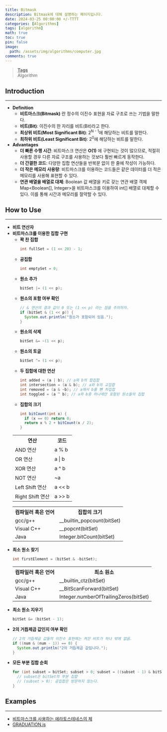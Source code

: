 ```yaml
---
title: Bitmask
description: Bitmask에 대해 설명하는 페이지입니다.
date: 2024-03-25 00:00:00 +/-TTTT
categories: [Algorithms]
tags: [algorithm]
math: true
toc: true
pin: false
image:
  path: /assets/img/algorithms/computer.jpg
comments: true
---
```


<blockquote class="prompt-info"><p><strong><u>Tags</u></strong> <br />
Algorithm</p></blockquote>

## Introduction

<hr />

- **Definition**
  - **비트마스크(Bitmask)** 란 정수의 이진수 표현을 자료 구조로 쓰는 기법을 말한다.
  - **비트(Bit)**: 이진수의 한 자리를 비트(Bit)라고 한다.
  - **최상위 비트(Most Significant Bit)**: 2<sup>N - 1</sup>에 해당하는 비트를 말한다.
  - **최하위 비트(Least Significant Bit)**: 2<sup>0</sup>에 해당하는 비트를 말한다.
- **Advantages**
  - **더 빠른 수행 시간**: 비트마스크 연산은 **O(1)** 에 구현되는 것이 많으므로, 적절히 사용할 경우 다른 자료 구조를 사용하는 것보다 훨씬 빠르게 동작한다.
  - **더 간결한 코드**: 다양한 집합 연산들을 반복문 없이 한 줄에 작성이 가능하다.
  - **더 작은 메모리 사용량**: 비트마스크를 이용하는 코드들은 같은 데이터를 더 적은 메모리를 사용해 표현할 수 있다.
  - **연관 배열을 배열로 대체**: Boolean 값 배열을 키로 갖는 연관 배열 객체 Map<Boolean[], Integer>을 비트마스크를 이용하여 int[] 배열로 대체할 수 있다. 이를 통해 시간과 메모리를 절약할 수 있다.

## How to Use

<hr />

- **비트 연산자**
  <table>
    <tr>
      <th>연산
      <th>코드
    <tr>
      <td>AND 연산</td>
      <td>a % b</td>
    </tr>
    <tr>
      <td>OR 연산</td>
      <td>a | b</td>
    </tr>
    <tr>
      <td>XOR 연산</td>
      <td>a ^ b</td>
    </tr>
    <tr>
      <td>NOT 연산</td>
      <td>~a</td>
    </tr>
    <tr>
      <td>Left Shift 연산</td>
      <td>a << b</td>
    </tr>
    <tr>
      <td>Right Shift 연산</td>
      <td>a >> b</td>
    </tr>
- **비트마스크를 이용한 집합 구현**
  - **꽉 찬 집합**
    ```java
    int fullSet = (1 << 20) - 1;
    ```
  - **공집합**
    ```java
    int emptySet = 0;
    ```
  - **원소 추가**
    ```java
    bitSet |= (1 << p);
    ```
  - **원소의 포함 여부 확인**
    ```java
    // & 연산의 결과 값이 0 또는 (1 << p) 라는 점을 주의하자.
    if (bitSet & (1 << p)) {
      System.out.println("원소가 포함되어 있음.");
    }
    ```
  - **원소의 삭제**
    ```java
    bitSet &= ~(1 << p);
    ```
  - **원소의 토글**
    ```java
    bitSet ^= (1 << p);
    ```
  - **두 집합에 대한 연산**
    ```java
    int added = (a | b); // a와 b의 합집합
    int intersection = (a & b); // a와 b의 교집합
    int removed = (a & ~b); // a에서 b를 뺀 차집합
    int toggled = (a ^ b); // a와 b중 하나에만 포함된 원소들의 집합
    ```
  - **집합의 크기**
    ```java
    int bitCount(int x) {
      if (x == 0) return 0;
      return x % 2 + bitCount(x / 2);
    }
    ```
    <table>
      <tr>
        <th>컴파일러 혹은 언어</th>
        <th>집합의 크기</th>
      </tr>
      <tr>
        <td>gcc/g++</td>
        <td>__builtin_popcount(bitSet)</td>
      </tr>
      <tr>
        <td>Visual C++</td>
        <td>__popcnt(bitSet)</td>
      </tr>
      <tr>
        <td>Java</td>
        <td>Integer.bitCount(bitSet)</td>
      </tr>
    </table>
  - **최소 원소 찾기**
    ```java
    int firstElement = (bitSet & -bitSet);
    ```
    <table>
      <tr>
        <th>컴파일러 혹은 언어</th>
        <th>최소 원소</th>
      </tr>
      <tr>
        <td>gcc/g++</td>
        <td>__builtin_ctz(bitSet)</td>
      </tr>
      <tr>
        <td>Visual C++</td>
        <td>__BitScanForward(bitSet)</td>
      </tr>
      <tr>
        <td>Java</td>
        <td>Integer.numberOfTrailingZeros(bitSet)</td>
      </tr>
    </table>
  - **최소 원소 지우기**
    ```java
    bitSet &= (bitSet - 1);
    ```
  - **2의 거듭제곱 값인지 여부 확인**
    ```java
    // 2의 거듭제곱 값들의 이진수 표현에는 켜진 비트가 하나 밖에 없음.
    if ((num & (num - 1)) == 0) {
      System.out.println("2의 거듭제곱 값입니다.");
    }
    ```
  - **모든 부분 집합 순회**
    ```java
    for (int subset = bitSet; subset > 0; subset = ((subset - 1) & bitSet)) {
      // subset은 bitSet의 부분 집합
      // (subset > 0): 공집합은 방문하지 않는다.
    }
    ```

## Examples

<hr />

- <a href="https://github.com/HyunJinNo/Algorithm/blob/main/Number%20Theory/Sieve%20of%20Eratosthenes/Sieve_of_Eratosthenes.js" target="_blank">비트마스크를 사용하는 에라토스테네스의 체</a>
- <a href="https://github.com/HyunJinNo/Algorithm/blob/main/Bitmask/GRADUATION.js" target="_blank">GRADUATION.js</a>
